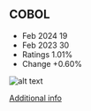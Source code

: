 ## COBOL
* Feb 2024 19
* Feb 2023 30
* Ratings 1.01%
* Change +0.60%

![alt text][logo18]

[logo18]: https://www.tiobe.com/wp-content/themes/tiobe/tiobe-index/images/COBOL.png

[Additional info](https://www.opentext.com/what-is/cobol)
